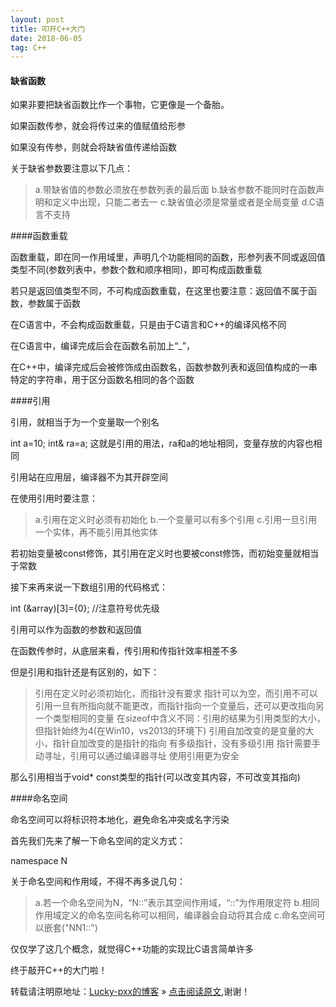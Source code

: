 ```yaml
---
layout: post
title: 叩开C++大门
date: 2018-06-05
tag: C++
---  
```


#### 缺省函数

如果非要把缺省函数比作一个事物，它更像是一个备胎。


如果函数传参，就会将传过来的值赋值给形参

如果没有传参，则就会将缺省值传递给函数

关于缺省参数要注意以下几点：

>a.带缺省值的参数必须放在参数列表的最后面
>b.缺省参数不能同时在函数声明和定义中出现，只能二者去一
>c.缺省值必须是常量或者是全局变量
>d.C语言不支持

####函数重载

函数重载，即在同一作用域里，声明几个功能相同的函数，形参列表不同或返回值类型不同(参数列表中，参数个数和顺序相同)，即可构成函数重载

若只是返回值类型不同，不可构成函数重载，在这里也要注意：返回值不属于函数，参数属于函数

在C语言中，不会构成函数重载，只是由于C语言和C++的编译风格不同

在C语言中，编译完成后会在函数名前加上“_”，

在C++中，编译完成后会被修饰成由函数名，函数参数列表和返回值构成的一串特定的字符串，用于区分函数名相同的各个函数

####引用

引用，就相当于为一个变量取一个别名

 int a=10;
 int& ra=a;
这就是引用的用法，ra和a的地址相同，变量存放的内容也相同

引用站在应用层，编译器不为其开辟空间

在使用引用时要注意：

>a.引用在定义时必须有初始化
>b.一个变量可以有多个引用
>c.引用一旦引用一个实体，再不能引用其他实体

若初始变量被const修饰，其引用在定义时也要被const修饰，而初始变量就相当于常数

接下来再来说一下数组引用的代码格式：

 int (&array)[3]={0}; //注意符号优先级

引用可以作为函数的参数和返回值
 
在函数传参时，从底层来看，传引用和传指针效率相差不多

但是引用和指针还是有区别的，如下：

>引用在定义时必须初始化，而指针没有要求
>指针可以为空，而引用不可以
>引用一旦有所指向就不能更改，而指针指向一个变量后，还可以更改指向另一个类型相同的变量
>在sizeof中含义不同：引用的结果为引用类型的大小，但指针始终为4(在Win10，vs2013的环境下)
>引用自加改变的是变量的大小，指针自加改变的是指针的指向
>有多级指针，没有多级引用
>指针需要手动寻址，引用可以通过编译器寻址
>使用引用更为安全

那么引用相当于void* const类型的指针(可以改变其内容，不可改变其指向)

 
####命名空间

命名空间可以将标识符本地化，避免命名冲突或名字污染

首先我们先来了解一下命名空间的定义方式：

 namespace N

关于命名空间和作用域，不得不再多说几句： 

>a.若一个命名空间为N，“N::”表示其空间作用域，“::”为作用限定符
>b.相同作用域定义的命名空间名称可以相同，编译器会自动将其合成
>c.命名空间可以嵌套("NN1::")


仅仅学了这几个概念，就觉得C++功能的实现比C语言简单许多

终于敲开C++的大门啦！

转载请注明原地址：[Lucky-pxx的博客](http://www.bingoxin.top) » [点击阅读原文](http://www.bingoxin.top/2018/06/%E5%8F%A9%E5%BC%80C++%E5%A4%A7%E9%97%A8/),谢谢！